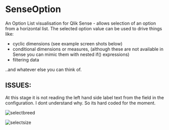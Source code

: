 SenseOption
===========

An Option List visualisation for Qlik Sense - allows selection of an option from a horizontal list. 
The selected option value can be used to drive things like: 

- cyclic dimensions (see example screen shots below)
- conditional dimensions or measures, (although these are not available in Sense you can mimic them with nested if() expressions)
- filtering data
 
..and whatever else you can think of.

ISSUES:
-------
At this stage it is not reading the left hand side label text from the field in the configuration. I dont understand why. So its hard coded for the moment.

![selectbreed](https://cloud.githubusercontent.com/assets/8730341/4229342/0dccf458-396e-11e4-9f2c-e911659c585b.png)

![selectsize](https://cloud.githubusercontent.com/assets/8730341/4229348/266cb58e-396e-11e4-8d83-7027bba45534.png)

